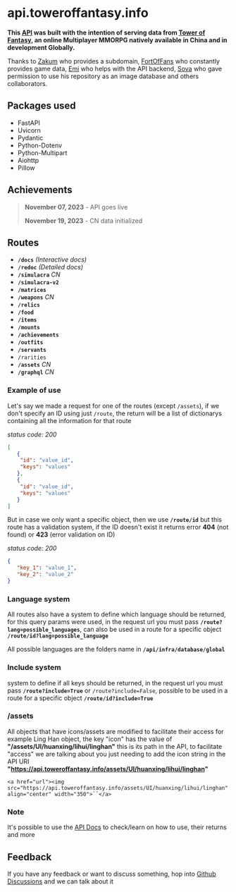 # api.toweroffantasy.info

**This [API](https://api.toweroffantasy.info/redoc) was built with the intention of serving data from [Tower of Fantasy](https://www.toweroffantasy-global.com), an online Multiplayer MMORPG natively available in China and in development Globally.**

Thanks to [Zakum](https://github.com/whotookzakum) who provides a subdomain, [FortOfFans](https://github.com/FortOfFans) who constantly provides game data, [Emi](https://github.com/eminentglory) who helps with the API backend, [Sova](https://github.com/Silyky) who gave permission to use his repository as an image database and others collaborators.

## Packages used

* FastAPI
* Uvicorn
* Pydantic
* Python-Dotenv
* Python-Multipart
* Aiohttp
* Pillow

## Achievements

> **November 07, 2023** - API goes live
>
> **November 19, 2023** - CN data initialized

## Routes

* **`/docs`** *(Interactive docs)*
* **`/redoc`** *(Detailed docs)*
* **`/simulacra`** *CN*
* **`/simulacra-v2`**
* **`/matrices`**
* **`/weapons`** *CN*
* **`/relics`**
* **`/food`**
* **`/items`**
* **`/mounts`**
* **`/achievements`**
* **`/outfits`**
* **`/servants`**
* `/rarities`
* **`/assets`** *CN*
* **`/graphql`** *CN*

### Example of use

Let's say we made a request for one of the routes (except `/assets`), if we don't specify an ID using just `/route`, the return will be a list of dictionarys containing all the information for that route

*status code: 200*

```json
[
   {
	"id": "value_id",
	"keys": "values"
   },
   {
	"id": "value_id",
	"keys": "values"
   }
]
```

But in case we only want a specific object, then we use **`/route/id`** but this route has a validation system, if the ID doesn't exist it returns error **404** (not found) or **423** (error validation on ID)

_status code: 200_

```json
{
   "key_1": "value_1",
   "key_2": "value_2"
}
```

### Language system

All routes also have a system to define which language should be returned, for this query params were used, in the request url you must pass **`/route?lang=possible_languages`**, can also be used in a route for a specific object **`/route/id?lang=possible_language`**

All possible languages are the folders name in **`/api/infra/database/global`**

### Include system

system to define if all keys should be returned, in the request url you must pass **`/route?include=True`** or `/route?include=False`, possible to be used in a route for a specific object **`/route/id?include=True`**

### /assets

All objects that have icons/assets are modified to facilitate their access
for example Ling Han object, the key "icon" has the value of **"/assets/UI/huanxing/lihui/linghan"** this is its path in the API, to facilitate "access" we are talking about you just needing to add the icon string in the API URI **"https://api.toweroffantasy.info/assets/UI/huanxing/lihui/linghan"**

`<a href="url"><img src="https://api.toweroffantasy.info/assets/UI/huanxing/lihui/linghan" align="center" width="350">``</a>`

### Note

It's possible to use the [API Docs](https://api.toweroffantasy.info/redoc) to check/learn on how to use, their returns and more

## Feedback

If you have any feedback or want to discuss something, hop into [Github Discussions](https://github.com/biellSilva/toweroffantasy.api/discussions) and we can talk about it
